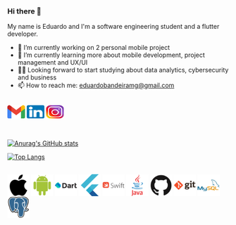 ### Hi there 👋

My name is Eduardo and I'm a software engineering student and a flutter developer. 


- 🔭 I’m currently working on 2 personal mobile project
- 🌱 I’m currently learning more about mobile development, project management and UX/UI
- 🧑‍🎓 Looking forward to start studying about data analytics, cybersecurity and business
- 📫 How to reach me: eduardobandeiramg@gmail.com

<div style="display: inline_block"><br>
    <a href="mailto:eduardobandeiramg@gmail.com" target="_blank"><img align="center" alt="gmail" height="30" width="40" src="src/contato/gmail-logo-16.png"></a> 
    <a href="https://www.linkedin.com/in/eduardobandeiramg/" target="_blank"><img align="center" alt="linkedin" height="30" width="40" src="src/contato/linkedin.png" target="_blank"></a> 
    <a href="https://www.instagram.com/eduardobandeiramg/" target="_blank"><img align="center" alt="instagram" height="30" width="40" src="src/contato/Instagram-Icon.png" target="_blank"></a> 
</div>

</br>
</br>

[![Anurag's GitHub stats](https://github-readme-stats.vercel.app/api?username=eduardobandeiramg&show_icons=true&count_private=true&disable_animations=false)](https://github.com/anuraghazra/github-readme-stats)

[![Top Langs](https://github-readme-stats.vercel.app/api/top-langs/?username=eduardobandeiramg&layout=compact)](https://github.com/anuraghazra/github-readme-stats)

<div style="display: inline_block"><br>
    <img align="center" alt="Apple" height="50" width="50" src= "https://raw.githubusercontent.com/devicons/devicon/master/icons/apple/apple-original.svg">
    <img align="center" alt="Android" height="50" width="50" src= "https://github.com/devicons/devicon/blob/master/icons/android/android-original.svg">                
    <img align="center" alt="Dart" height="50" width="50" src= "https://github.com/devicons/devicon/blob/master/icons/dart/dart-original-wordmark.svg">       
    <img align="center" alt="Flutter" height="50" width="50" src= "https://github.com/devicons/devicon/blob/master/icons/flutter/flutter-original.svg">     
    <img align="center" alt="Swift" height="50" width="50" src="https://raw.githubusercontent.com/devicons/devicon/master/icons/swift/swift-original-wordmark.svg">   
    <img align="center" alt="Java" height="50" width="50" src="https://raw.githubusercontent.com/devicons/devicon/master/icons/java/java-original-wordmark.svg">         
    <img align="center" alt="GitHub" height="50" width="50" src="https://raw.githubusercontent.com/devicons/devicon/master/icons/github/github-original.svg">      
    <img align="center" alt="GIT" height="50" width="50" src="https://raw.githubusercontent.com/devicons/devicon/master/icons/git/git-original-wordmark.svg">         
    <img align="center" alt="MySQL" height="50" width="50" src="https://raw.githubusercontent.com/devicons/devicon/master/icons/mysql/mysql-original-wordmark.svg">       
    <img align="center" alt="Postgresql" height="50" width="50" src= "https://github.com/devicons/devicon/blob/master/icons/postgresql/postgresql-original.svg">

</div>

